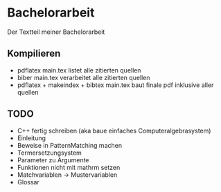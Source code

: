 # Bachelorarbeit

Der Textteil meiner Bachelorarbeit

## Kompilieren
- pdflatex main.tex listet alle zitierten quellen
- biber main.tex verarbeitet alle zitierten quellen
- pdflatex + makeindex + bibtex main.tex baut finale pdf inklusive aller quellen

## TODO
- C++ fertig schreiben (aka baue einfaches Computeralgebrasystem)
- Einleitung
- Beweise in PatternMatching machen
- Termersetzungsystem
- Parameter zu Argumente
- Funktionen nicht mit mathrm setzen
- Matchvariablen -> Mustervariablen
- Glossar
